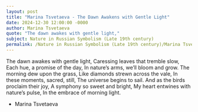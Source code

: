 ```yaml
---
layout: post
title: "Marina Tsvetaeva - The Dawn Awakens with Gentle Light"
date: 2024-12-30 12:00:00 -0000
author: Marina Tsvetaeva
quote: "The dawn awakes with gentle light,"
subject: Nature in Russian Symbolism (Late 19th century)
permalink: /Nature in Russian Symbolism (Late 19th century)/Marina Tsvetaeva/Marina Tsvetaeva - The Dawn Awakens with Gentle Light
---
```


The dawn awakes with gentle light,
Caressing leaves that tremble slow,
Each hue, a promise of the day,
In nature’s arms, we’ll bloom and grow.
The morning dew upon the grass,
Like diamonds strewn across the vale,
In these moments, sacred, still,
The universe begins to sail.
And as the birds proclaim their joy,
A symphony so sweet and bright,
My heart entwines with nature’s pulse,
In the embrace of morning light.

- Marina Tsvetaeva
